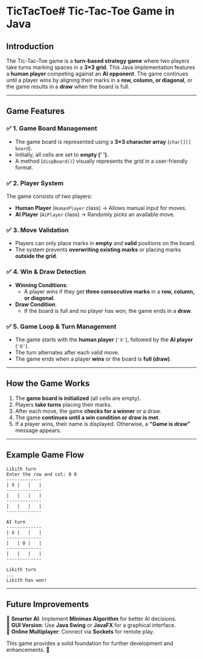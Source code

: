 # TicTacToe# **Tic-Tac-Toe Game in Java**  

## **Introduction**  
The Tic-Tac-Toe game is a **turn-based strategy game** where two players take turns marking spaces in a **3×3 grid**. This Java implementation features a **human player** competing against an **AI opponent**. The game continues until a player wins by aligning their marks in a **row, column, or diagonal**, or the game results in a **draw** when the board is full.

---

## **Game Features**  

### ✅ **1. Game Board Management**  
- The game board is represented using a **3×3 character array** (`char[][] board`).
- Initially, all cells are set to **empty (' ')**.
- A method (`dispBoard()`) visually represents the grid in a user-friendly format.

### ✅ **2. Player System**  
The game consists of two players:  
- **Human Player** (`HumanPlayer` class) → Allows manual input for moves.  
- **AI Player** (`AiPlayer` class) → Randomly picks an available move.

### ✅ **3. Move Validation**  
- Players can only place marks in **empty** and **valid** positions on the board.
- The system prevents **overwriting existing marks** or placing marks **outside the grid**.

### ✅ **4. Win & Draw Detection**  
- **Winning Conditions**:
  - A player wins if they get **three consecutive marks** in a **row, column, or diagonal**.
- **Draw Condition**:
  - If the board is full and no player has won, the game ends in a **draw**.

### ✅ **5. Game Loop & Turn Management**  
- The game starts with the **human player** (`'X'`), followed by the **AI player** (`'O'`).
- The turn alternates after each valid move.
- The game ends when a player **wins** or the board is **full (draw)**.

---

## **How the Game Works**  
1. The **game board is initialized** (all cells are empty).  
2. Players **take turns** placing their marks.  
3. After each move, the game **checks for a winner** or a draw.  
4. The game **continues until a win condition or draw is met**.  
5. If a player wins, their name is displayed. Otherwise, a **"Game is draw"** message appears.  

---

## **Example Game Flow**  
```
Likith turn
Enter the row and col: 0 0
-------------
| X |   |   |  
-------------
|   |   |   |  
-------------
|   |   |   |  
-------------

AI turn
-------------
| X |   |   |  
-------------
|   | O |   |  
-------------
|   |   |   |  
-------------

Likith turn
...
Likith has won!
```

---

## **Future Improvements**
🔹 **Smarter AI**: Implement **Minimax Algorithm** for better AI decisions.  
🔹 **GUI Version**: Use **Java Swing** or **JavaFX** for a graphical interface.  
🔹 **Online Multiplayer**: Connect via **Sockets** for remote play.  

This game provides a solid foundation for further development and enhancements. 🚀
